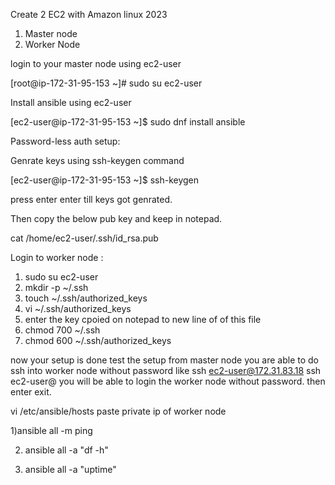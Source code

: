 Create 2 EC2 with Amazon linux 2023
1) Master node
2) Worker Node

login to your master node using ec2-user

[root@ip-172-31-95-153 ~]# sudo su ec2-user

Install ansible using ec2-user

[ec2-user@ip-172-31-95-153 ~]$ sudo dnf install ansible

Password-less auth setup:

Genrate keys using ssh-keygen command

[ec2-user@ip-172-31-95-153 ~]$ ssh-keygen

press enter enter till keys got genrated.

Then copy the below pub key and keep in notepad.

cat /home/ec2-user/.ssh/id_rsa.pub

Login to worker node :
1) sudo su ec2-user
2) mkdir -p ~/.ssh
3) touch ~/.ssh/authorized_keys
4) vi ~/.ssh/authorized_keys
5) enter the key cpoied on notepad to new line of of this file
6) chmod 700 ~/.ssh
7) chmod 600 ~/.ssh/authorized_keys

now your setup is done 
test the setup from master node you are able to do ssh into worker node without password
like 
ssh ec2-user@172.31.83.18
ssh ec2-user@<private-ip-ofworker-node>
you will be able to login the worker node without password.
then enter exit.

vi /etc/ansible/hosts
paste private ip of worker node

1)ansible all -m ping

2) ansible all -a "df -h"
   
3) ansible all -a "uptime"


